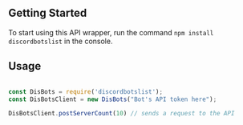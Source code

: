 ## Getting Started
To start using this API wrapper, run the command `npm install discordbotslist` in the console.

## Usage
```js

const DisBots = require('discordbotslist');
const DisBotsClient = new DisBots("Bot's API token here");

DisBotsClient.postServerCount(10) // sends a request to the API

```